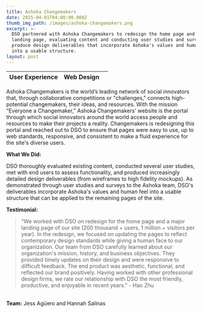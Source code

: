 ```yaml
---
title: Ashoka Changemakers
date: 2015-04-01T04:00:00.000Z
thumb_img_path: /images/ashoka-changemakers.png
excerpt: >-
  DSO partnered with Ashoka Changemakers to redesign the home page and a major
  landing page, evaluating content and conducting user studies and surveys to
  produce design deliverables that incorporate Ashoka's values and human feel
  into a usable structure.
layout: post
---
```



| **User Experience** | **Web Design** |     |
| ------------------- | -------------- | --- |



Ashoka Changemakers is the world’s leading network of social innovators that, through collaborative competitions or "challenges," connects high-potential changemakers, their ideas, and resources. With the mission “Everyone a Changemaker,” Ashoka Changemakers' website is the portal through which social innovators around the world access people and resources to make their projects a reality. Changemakers is redesigning this portal and reached out to DSO to ensure that pages were easy to use, up to web standards, responsive, and consistent to make a fluid experience for the site's diverse users.

**What We Did:**

DSO thoroughly evaluated existing content, conducted several user studies, met with end users to assess functionality, and produced increasingly detailed design deliverables (from wireframes to high fidelity mockups). As demonstrated through user studies and surveys to the Ashoka team, DSO's deliverables incorporate Ashoka's values and human feel into a usable structure that can be applied to the remaining pages of the site.

**Testimonial:**

> "We worked with DSO on redesign for the home page and a major landing page of our site (200 thousand + users, 1 million + visitors per year). In the redesign, we focused on updating the pages to reflect contemporary design standards while giving a human face to our organization. Our team from DSO carefully learned about our organization's mission, history, and business objectives. They provided timely updates on their design and were responsive to difficult feedback. The end product was aesthetic, functional, and reflected our brand positively. Having worked with other professional design firms, we rate our relationship with DSO the most friendly, productive, and enjoyable in recent years." - Hao Zhu

\
**Team:** Jess Agüero and Hannah Salinas